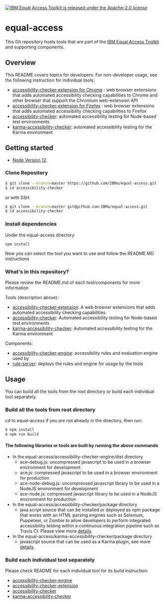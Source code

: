 [![IBM Equal Access Toolkit is released under the Apache-2.0 license](https://img.shields.io/badge/license-Apache--2.0-blue.svg)](./LICENSE)

# equal-access

This Git repository hosts tools that are part of the [IBM Equal Access Toolkit](https://ibm.com/able/toolkit) and supporting components.

## Overview

This README covers topics for developers. For non-developer usage, see the following instruction for individual tools:
* [accessibility-checker-extension for Chrome](https://chrome.google.com/webstore/detail/ibm-equal-access-accessib/lkcagbfjnkomcinoddgooolagloogehp) : web browser extensions that adds automated accessibility checking capabilities to Chrome and other browser that support the Chromium web-extension API
* [accessibility-checker-extension for Firefox](https://addons.mozilla.org/en-US/firefox/addon/accessibility-checker/) : web browser extensions that adds automated accessibility checking capabilities to Firefox
* [accessibility-checker](https://www.npmjs.com/package/accessibility-checker): automated accessibility testing for Node-based test environments
* [karma-accessibility-checker](https://www.npmjs.com/package/karma-accessibility-checker): automated accessibility testing for the Karma environment


## Getting started

* [Node Version 12](https://nodejs.org/en/download/).

### Clone Repository

```bash
$ git clone --branch=master https://github.com/IBMa/equal-access.git
$ cd accessibility-checker
```
or with SSH

```bash
$ git clone --branch=master git@github.com:IBMa/equal-access.git
$ cd accessibility-checker
```

### Install dependencies

Under the equal-access directory 

```
npm install
```
Now you can select the tool you want to use and follow the README.MD instructions 


### What's in this repository?

Please review the README.md of each tool/components for more information

Tools (description above):
* [accessibility-checker-extension](accessibility-checker-extension/README.md): A web browser extensions that adds automated accessibility checking capabilities
* [accessibility-checker](accessibility-checker/README.md): Automated accessibility testing for Node-based test environments
* [karma-accessibility-checker](karma-accessibility-checker/README.md): Automated accessibility testing for the Karma environment

Components:
* [accessibility-checker-engine](accessibility-checker-engine/README.md): accessibility rules and evaluation engine used by 
* [rule-server](https://github.com/IBMa/equal-access/tree/master/rule-server): deploys the rules and engine for usage by the tools


## Usage

You can build all the tools from the root directory or build each individual tool separately.  

### Build all the tools from root directory

cd to equal-access if you are not already in the directory, then run:

```bash
$ npm install
$ npm run build
```

#### The following libraries or tools are built by running the above commands

* In the equal-access/accessibility-checker-engine/dist directory
  * ace-debug.js: uncompressed javascript to be used in a browser environment for development
  * ace.js: compressed javascript to be used in a browser environment for production
  * ace-node-debug.js: uncompressed javascript library to be used in a NodeJS environment for development
  * ace-node.js: compressed javascript library to be used in a NodeJS environment for production
* In the equal-access/accessibility-checker/package directory
  * java script source that can be installed or deployed as npm package that works with an HTML parsing engines such as Selenium, Puppeteer, or Zombie to allow developers to perform integrated accessibility testing within a continuous integration pipeline such as Travis CI. Please view more [details](accessibility-checker/src/README.md).
* In the equal-access/karma-accessibility-checker/package directory
  * javascript source that can be used as a Karma plugin, see more [details](karma-accessibility-checker/README.md).  

### Build each individual tool separately

Please check README for each individual tool for its build instruction:

* [accessibility-checker-engine](accessibility-checker-engine/README.md)
* [accessibility-checker-extension](accessibility-checker-extension/README.md)
* [accessibility-checker](accessibility-checker/README.md)
* [karma-accessibility-checker](karma-accessibility-checker/README.md) 
